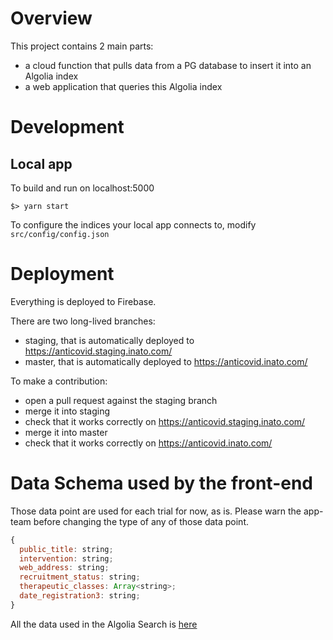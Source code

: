 # Overview

This project contains 2 main parts:

- a cloud function that pulls data from a PG database to insert it into an Algolia index
- a web application that queries this Algolia index


# Development

## Local app

To build and run on localhost:5000
```
$> yarn start
```

To configure the indices your local app connects to, modify `src/config/config.json`

# Deployment

Everything is deployed to Firebase.

There are two long-lived branches:

- staging, that is automatically deployed to https://anticovid.staging.inato.com/
- master, that is automatically deployed to https://anticovid.inato.com/

To make a contribution:

- open a pull request against the staging branch
- merge it into staging
- check that it works correctly on https://anticovid.staging.inato.com/
- merge it into master
- check that it works correctly on https://anticovid.inato.com/

# Data Schema used by the front-end

Those data point are used for each trial for now, as is.
Please warn the app-team before changing the type of any of those data point.

```javascript
{
  public_title: string;
  intervention: string;
  web_address: string;
  recruitment_status: string;
  therapeutic_classes: Array<string>;
  date_registration3: string;
}
```

All the data used in the Algolia Search is [here](https://www.algolia.com/apps/QC98I887KP/explorer/configuration/prod_data/searchable-attributes)

